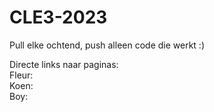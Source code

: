 # CLE3-2023
Pull elke ochtend, push alleen code die werkt :)

Directe links naar paginas:  
Fleur:  
Koen:  
Boy:
